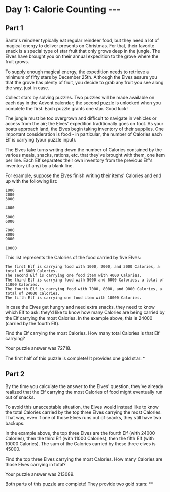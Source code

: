 # Day 1: Calorie Counting ---

## Part 1

Santa's reindeer typically eat regular reindeer food, but they need a lot of magical energy to deliver presents on 
Christmas. For that, their favorite snack is a special type of star fruit that only grows deep in the jungle. The 
Elves have brought you on their annual expedition to the grove where the fruit grows.

To supply enough magical energy, the expedition needs to retrieve a minimum of fifty stars by December 25th. 
Although the Elves assure you that the grove has plenty of fruit, you decide to grab any fruit you see along the 
way, just in case.

Collect stars by solving puzzles. Two puzzles will be made available on each day in the Advent calendar; the second 
puzzle is unlocked when you complete the first. Each puzzle grants one star. Good luck!

The jungle must be too overgrown and difficult to navigate in vehicles or access from the air; the Elves' expedition 
traditionally goes on foot. As your boats approach land, the Elves begin taking inventory of their supplies. One 
important consideration is food - in particular, the number of Calories each Elf is carrying (your puzzle input).

The Elves take turns writing down the number of Calories contained by the various meals, snacks, rations, etc. that 
they've brought with them, one item per line. Each Elf separates their own inventory from the previous Elf's 
inventory (if any) by a blank line.

For example, suppose the Elves finish writing their items' Calories and end up with the following list:

```
1000
2000
3000

4000

5000
6000

7000
8000
9000

10000
```

This list represents the Calories of the food carried by five Elves:

    The first Elf is carrying food with 1000, 2000, and 3000 Calories, a total of 6000 Calories.
    The second Elf is carrying one food item with 4000 Calories.
    The third Elf is carrying food with 5000 and 6000 Calories, a total of 11000 Calories.
    The fourth Elf is carrying food with 7000, 8000, and 9000 Calories, a total of 24000 Calories.
    The fifth Elf is carrying one food item with 10000 Calories.

In case the Elves get hungry and need extra snacks, they need to know which Elf to ask: they'd like to know how 
many Calories are being carried by the Elf carrying the most Calories. In the example above, this is 24000 (carried 
by the fourth Elf).

Find the Elf carrying the most Calories. How many total Calories is that Elf carrying?

Your puzzle answer was 72718.

The first half of this puzzle is complete! It provides one gold star: *

## Part 2

By the time you calculate the answer to the Elves' question, they've already realized that the Elf carrying the most 
Calories of food might eventually run out of snacks.

To avoid this unacceptable situation, the Elves would instead like to know the total Calories carried by the top 
three Elves carrying the most Calories. That way, even if one of those Elves runs out of snacks, they still have 
two backups.

In the example above, the top three Elves are the fourth Elf (with 24000 Calories), then the third Elf (with 11000 
Calories), then the fifth Elf (with 10000 Calories). The sum of the Calories carried by these three elves is 45000.

Find the top three Elves carrying the most Calories. How many Calories are those Elves carrying in total?

Your puzzle answer was 213089.

Both parts of this puzzle are complete! They provide two gold stars: **
